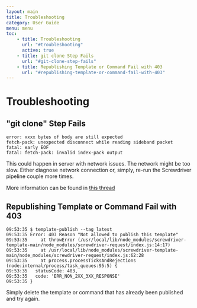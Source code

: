 ```yaml
---
layout: main
title: Troubleshooting
category: User Guide
menu: menu
toc:
    - title: Troubleshooting
      url: "#troubleshooting"
      active: true
    - title: git clone Step Fails
      url: "#git-clone-step-fails"
    - title: Republishing Template or Command Fail with 403
      url: "#republishing-template-or-command-fail-with-403"
---
```


Troubleshooting
===============

"git clone" Step Fails
----------------------

```console
error: xxxx bytes of body are still expected
fetch-pack: unexpected disconnect while reading sideband packet
fatal: early EOF
fatal: fetch-pack: invalid index-pack output
```

This could happen in server with network issues. The network might be too slow. Either diagnose network connection or, 
simply, re-run the Screwdriver pipeline couple more times.

More information can be found in
[this thread](https://stackoverflow.com/questions/66366582/github-unexpected-disconnect-while-reading-sideband-packet)

Republishing Template or Command Fail with 403
----------------------------------------------

```console
09:53:35 $ template-publish --tag latest
09:53:35 Error: 403 Reason "Not allowed to publish this template"
09:53:35     at throwError (/usr/local/lib/node_modules/screwdriver-template-main/node_modules/screwdriver-request/index.js:14:17)
09:53:35     at /usr/local/lib/node_modules/screwdriver-template-main/node_modules/screwdriver-request/index.js:62:28
09:53:35     at process.processTicksAndRejections (node:internal/process/task_queues:95:5) {
09:53:35   statusCode: 403,
09:53:35   code: 'ERR_NON_2XX_3XX_RESPONSE'
09:53:35 }
```

Simply delete the template or command that has already been published and try again.
